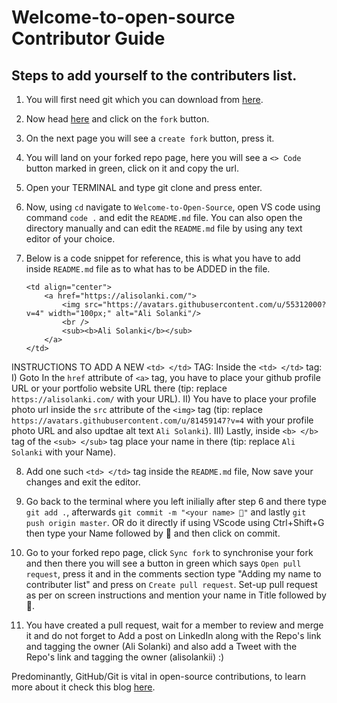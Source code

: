 # Welcome-to-open-source Contributor Guide

## Steps to add yourself to the contributers list.

1) You will first need git which you can download from [here](https://git-scm.com/downloads).

2) Now head [here](https://github.com/alisolanki/Welcome-to-Open-Source) and click on the `fork` button.

3) On the next page you will see a `create fork` button, press it.

4) You will land on your forked repo page, here you will see a `<> Code` button marked in green, click on it and copy the url.

5) Open your TERMINAL and type git clone <url you copied> and press enter.

6) Now, using `cd` navigate to `Welcome-to-Open-Source`, open VS code using command `code .` and edit the `README.md` file. You can also open the directory manually and can edit the `README.md` file by using any text editor of your choice.

7) Below is a code snippet for reference, this is what you have to add inside `README.md` file as to what has to be ADDED in the file.

    ```
    <td align="center">
        <a href="https://alisolanki.com/">
            <img src="https://avatars.githubusercontent.com/u/55312000?v=4" width="100px;" alt="Ali Solanki"/>
            <br />
            <sub><b>Ali Solanki</b></sub>
        </a>
    </td>
    ```
INSTRUCTIONS TO ADD A NEW `<td> </td>` TAG:
    Inside the `<td> </td>` tag:
        I) Goto In the `href` attribute of `<a>` tag, you have to place your github profile URL or your portfolio website URL there (tip: replace `https://alisolanki.com/` with your URL).
        II) You have to place your profile photo url inside the `src` attribute of the `<img>` tag (tip: replace `https://avatars.githubusercontent.com/u/81459147?v=4` with your profile photo URL and also updtae alt text `Ali Solanki`).
        III) Lastly, inside `<b> </b>` tag of the `<sub> </sub>` tag place your name in there (tip: replace `Ali Solanki` with your Name).


8) Add one such `<td> </td>` tag inside the `README.md` file, Now save your changes and exit the editor.

9) Go back to the terminal where you left inilially after step 6 and there type `git add .`, afterwards `git commit -m "<your name> 🍉"` and lastly `git push origin master`. OR do it directly if using VScode using Ctrl+Shift+G then type your Name followed by 🍉 and then click on commit.

10) Go to your forked repo page, click `Sync fork` to synchronise your fork and then there you will see a button in green which says `Open pull request`, press it and in the comments section type "Adding my name to contributer list" and press on `Create pull request`. Set-up pull request as per on screen instructions and mention your name in Title followed by 🍉.

11) You have created a pull request, wait for a member to review and merge it and do not forget to Add a post on LinkedIn along with the Repo's link and tagging the owner (Ali Solanki) and also add a Tweet with the Repo's link and tagging the owner (alisolankii) :)

Predominantly, GitHub/Git is vital in open-source contributions, to learn more about it check this blog [here](https://dragon2002.hashnode.dev/git-and-github-must-know-guide#heading-setting-up-github).
